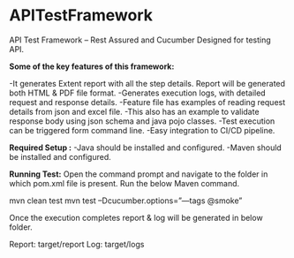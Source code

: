# APITestFramework
API Test Framework – Rest Assured and Cucumber 
Designed for testing API. 

**Some of the key features of this framework:**

-It generates Extent report with all the step details. Report will be generated both HTML & PDF file format.
-Generates execution logs, with detailed request and response details.
-Feature file has examples of reading request details from json and excel file.
-This also has an example to validate response body using json schema and java pojo classes.
-Test execution can be triggered form command line.
-Easy integration to CI/CD pipeline.

**Required Setup :**
-Java should be installed and configured.
-Maven should be installed and configured.

**Running Test:**
Open the command prompt and navigate to the folder in which pom.xml file is present. Run the below Maven command.

mvn clean test
mvn test –Dcucumber.options=”—tags @smoke”

Once the execution completes report & log will be generated in below folder.

Report: target/report
Log: target/logs

